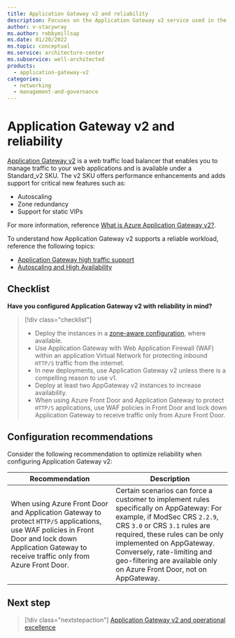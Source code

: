 ```yaml
---
title: Application Gateway v2 and reliability
description: Focuses on the Application Gateway v2 service used in the Networking solution to provide best-practice, configuration recommendations, and design considerations related to Reliability.
author: v-stacywray
ms.author: robbymillsap
ms.date: 01/20/2022
ms.topic: conceptual
ms.service: architecture-center
ms.subservice: well-architected
products:
  - application-gateway-v2
categories:
  - networking
  - management-and-governance
---
```


# Application Gateway v2 and reliability

[Application Gateway v2](/azure/application-gateway/) is a web traffic load balancer that enables you to manage traffic to your web applications and is available under a Standard_v2 SKU. The v2 SKU offers performance enhancements and adds support for critical new features such as:

- Autoscaling
- Zone redundancy
- Support for static VIPs

For more information, reference [What is Azure Application Gateway v2?](/azure/application-gateway/overview-v2).

To understand how Application Gateway v2 supports a reliable workload, reference the following topics:

- [Application Gateway high traffic support](/azure/application-gateway/high-traffic-support)
- [Autoscaling and High Availability](/azure/application-gateway/application-gateway-autoscaling-zone-redundant#autoscaling-and-high-availability)

## Checklist

**Have you configured Application Gateway v2 with reliability in mind?**

> [!div class="checklist"]
> - Deploy the instances in a [zone-aware configuration](/azure/application-gateway/application-gateway-autoscaling-zone-redundant), where available.
> - Use Application Gateway with Web Application Firewall (WAF) within an application Virtual Network for protecting inbound `HTTP/S` traffic from the internet.
> - In new deployments, use Application Gateway v2 unless there is a compelling reason to use v1.
> - Deploy at least two AppGateway v2 instances to increase availability.
> - When using Azure Front Door and Application Gateway to protect `HTTP/S` applications, use WAF policies in Front Door and lock down Application Gateway to receive traffic only from Azure Front Door.

## Configuration recommendations

Consider the following recommendation to optimize reliability when configuring Application Gateway v2:

|Recommendation|Description|
|--------------|-----------|
|When using Azure Front Door and Application Gateway to protect `HTTP/S` applications, use WAF policies in Front Door and lock down Application Gateway to receive traffic only from Azure Front Door.|Certain scenarios can force a customer to implement rules specifically on AppGateway: For example, if ModSec CRS `2.2.9`, CRS `3.0` or CRS `3.1` rules are required, these rules can be only implemented on AppGateway. Conversely, rate-limiting and geo-filtering are available only on Azure Front Door, not on AppGateway.|

## Next step

> [!div class="nextstepaction"]
> [Application Gateway v2 and operational excellence](operational-excellence.md)
